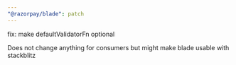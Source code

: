 ```yaml
---
"@razorpay/blade": patch
---
```


fix: make defaultValidatorFn optional

Does not change anything for consumers but might make blade usable with stackblitz
